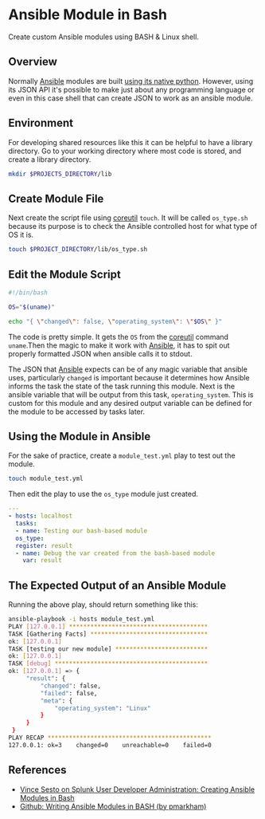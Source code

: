 # Ansible Module in Bash

Create custom Ansible modules using BASH & Linux shell.

## Overview

Normally [Ansible](ansible.md) modules are built [using its native python](ansible-module-python.md). However, using its JSON API it's possible to make just about any programming language or even in this case shell that can create JSON to work as an ansible module.

## Environment

For developing shared resources like this it can be helpful to have a library directory. Go to your working directory where most code is stored, and create a library directory.

```sh
mkdir $PROJECTS_DIRECTORY/lib
```

## Create Module File

Next create the script file using [coreutil](coreutils.md) `touch`. It will be called `os_type.sh` because its purpose is to check the Ansible controlled host for what type of OS it is.

```sh
touch $PROJECT_DIRECTORY/lib/os_type.sh
```

## Edit the Module Script

```sh
#!/bin/bash 

OS="$(uname)" 

echo "{ \"changed\": false, \"operating_system\": \"$OS\" }"
```

The code is pretty simple. It gets the `OS` from the [coreutil](coreutils.md) command `uname`.Then the magic to make it work with [Ansible](ansible.md), it has to spit out properly formatted JSON when ansible calls it to stdout.

The JSON that [Ansible](ansible.md) expects can be of any magic variable that ansible uses, particularly `changed` is important because it determines how Ansible informs the task the state of the task running this module. Next is the ansible variable that will be output from this task, `operating_system`. This is custom for this module and any desired output variable can be defined for the module to be accessed by tasks later.

## Using the Module in Ansible

For the sake of practice, create a `module_test.yml` play to test out the module.

```sh
touch module_test.yml
```

Then edit the play to use the `os_type` module just created.

```yml
---
- hosts: localhost
  tasks:
  - name: Testing our bash-based module
  os_type:
  register: result
  - name: Debug the var created from the bash-based module
    var: result
```

## The Expected Output of an Ansible Module

Running the above play, should return something like this:

```sh
ansible-playbook -i hosts module_test.yml
PLAY [127.0.0.1] ***************************************
TASK [Gathering Facts] ********************************* 
ok: [127.0.0.1] 
TASK [testing our new module] ************************** 
ok: [127.0.0.1] 
TASK [debug] ******************************************* 
ok: [127.0.0.1] => {
     "result": {
         "changed": false,
         "failed": false,
         "meta": {
             "operating_system": "Linux"
         }
     }
 }
PLAY RECAP **********************************************
127.0.0.1: ok=3    changed=0    unreachable=0    failed=0
```


## References

* [Vince Sesto on Splunk User Developer Administration: Creating Ansible Modules in Bash][medium-ansible-module-bash]
* [Github: Writing Ansible Modules in BASH (by pmarkham)][gh-pmarkham]

<!-- Hidden Reference -->

[medium-ansible-module-bash]: https://medium.com/splunkuserdeveloperadministrator/creating-ansible-modules-in-bash-c2cd299a3688 "Vince Sesto: Creating Ansible Modules in Bash"
[gh-pmarkham]: https://github.com/pmarkham/writing-ansible-modules-in-bash "Github: Writing Ansible Modules in BASH (by pmarkham)"

